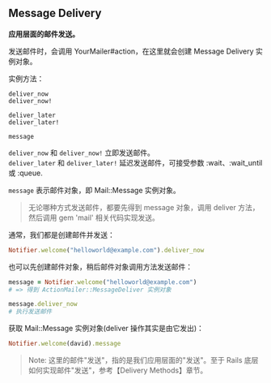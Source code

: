 ## Message Delivery

**应用层面的邮件发送。**

发送邮件时，会调用 YourMailer#action，在这里就会创建 Message Delivery 实例对象。

实例方法：

```
deliver_now
deliver_now!

deliver_later
deliver_later!

message
```

`deliver_now` 和 `deliver_now!` 立即发送邮件。
<br>
`deliver_later` 和 `deliver_later!` 延迟发送邮件，可接受参数 :wait、:wait_until 或 :queue.

`message` 表示邮件对象，即 Mail::Message 实例对象。

> 无论哪种方式发送邮件，都要先得到 message 对象，调用 deliver 方法，然后调用 gem 'mail' 相关代码实现发送。

通常，我们都是创建邮件并发送：

```ruby
Notifier.welcome("helloworld@example.com").deliver_now
```

也可以先创建邮件对象，稍后邮件对象调用方法发送邮件：

```ruby
message = Notifier.welcome("helloworld@example.com")
# => 得到 ActionMailer::MessageDeliver 实例对象

message.deliver_now
# 执行发送邮件
```

获取 Mail::Message 实例对象(deliver 操作其实是由它发出)：

```ruby
Notifier.welcome(david).message
```

> Note: 这里的邮件"发送"，指的是我们应用层面的"发送"。至于 Rails 底层如何实现邮件"发送"，参考【Delivery Methods】章节。
